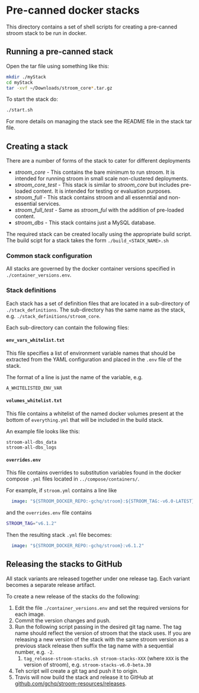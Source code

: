 # Pre-canned docker stacks

This directory contains a set of shell scripts for creating a pre-canned stroom stack to be run in docker.

## Running a pre-canned stack

Open the tar file using something like this:

```bash
mkdir ./myStack
cd myStack
tar -xvf ~/Downloads/stroom_core*.tar.gz
```

To start the stack do:

```bash
./start.sh
```

For more details on managing the stack see the README file in the stack tar file.


## Creating a stack

There are a number of forms of the stack to cater for different deployments

* _stroom_core_ - This contains the bare minimum to run stroom. It is intended for running stroom in small scale non-clustered deployments.
* _stroom_core_test_ - This stack is similar to _stroom_core_ but includes pre-loaded content. It is intended for testing or evaluation purposes.
* _stroom_full_ - This stack contains stroom and all essenntial and non-essential services.
* _stroom_full_test_ - Same as _stroom_ful_ with the addition of pre-loaded content.
* _stroom_dbs_ - This stack contains just a MySQL database.

The required stack can be created locally using the appropriate build script.
The build scipt for a stack takes the form `./build_<STACK_NAME>.sh` 


### Common stack configuration

All stacks are governed by the docker container versions specified in `./container_versions.env`.


### Stack definitions

Each stack has a set of definition files that are located in a sub-directory of `./stack_definitions`.
The sub-directory has the same name as the stack, e.g. `./stack_definitions/stroom_core`.

Each sub-directory can contain the following files:


#### `env_vars_whitelist.txt`

This file specifies a list of environment variable names that should be extracted from the YAML configuration and placed in the `.env` file of the stack.

The format of a line is just the name of the variable, e.g.

``` bash
A_WHITELISTED_ENV_VAR
```

#### `volumes_whitelist.txt`

This file contains a whitelist of the named docker volumes present at the bottom of `everything.yml` that will be included in the build stack.

An example file looks like this:

```
stroom-all-dbs_data
stroom-all-dbs_logs
```


#### `overrides.env`

This file contains overrides to substitution variables found in the docker compose `.yml` files located in `../compose/containers/`.

For example, if `stroom.yml` contains a line like

``` yaml
  image: "${STROOM_DOCKER_REPO:-gchq/stroom}:${STROOM_TAG:-v6.0-LATEST}"
```

and the `overrides.env` file contains

``` bash
STROOM_TAG="v6.1.2"
```

Then the resulting stack `.yml` file becomes:

``` yaml
  image: "${STROOM_DOCKER_REPO:-gchq/stroom}:v6.1.2"
```


## Releasing the stacks to GitHub

All stack variants are released together under one release tag.
Each variant becomes a separate release artifact.

To create a new release of the stacks do the following:

1. Edit the file `./container_versions.env` and set the required versions for each image.
1. Commit the version changes and push.
1. Run the following script passing in the desired git tag name. The tag name should reflect the version of stroom that the stack uses. If you are releasing a new version of the stack with the same stroom version as a previous stack release then suffix the tag name with a sequential number, e.g. `-2`.
    1. `tag_release-stroom-stacks.sh stroom-stacks-XXX` (where `XXX` is the version of stroom), e.g. `stroom-stacks-v6.0-beta.30`
1. Teh script will create a git tag and push it to origin.
1. Travis will now build the stack and release it to GitHub at [github.com/gchq/stroom-resources/releases](https://github.com/gchq/stroom-resources/releases).

